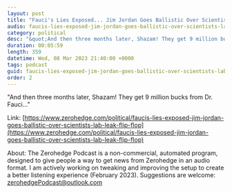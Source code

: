 ```yaml
---
layout: post
title: "Fauci's Lies Exposed... Jim Jordan Goes Ballistic Over Scientists' Lab-Leak Flip-Flop"
audio: faucis-lies-exposed-jim-jordan-goes-ballistic-over-scientists-lab-leak-flip-flop-0
category: political
desc: "&quot;And then three months later, Shazam! They get 9 million bucks from Dr. Fauci...&quot;"
duration: 00:05:59
length: 359
datetime: Wed, 08 Mar 2023 21:40:00 +0000
tags: podcast
guid: faucis-lies-exposed-jim-jordan-goes-ballistic-over-scientists-lab-leak-flip-flop-0
order: 2
---
```

&quot;And then three months later, Shazam! They get 9 million bucks from Dr. Fauci...&quot;

Link: [https://www.zerohedge.com/political/faucis-lies-exposed-jim-jordan-goes-ballistic-over-scientists-lab-leak-flip-flop](https://www.zerohedge.com/political/faucis-lies-exposed-jim-jordan-goes-ballistic-over-scientists-lab-leak-flip-flop)

About: The Zerohedge Podcast is a non-commercial, automated program, designed to give people a way to get news from Zerohedge in an audio format.  I am actively working on tweaking and improving the setup to create a better listening experience (February 2023).  Suggestions are welcome: [zerohedgePodcast@outlook.com](mailto:zerohedgePodcast@outlook.com)